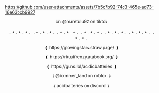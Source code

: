 

https://github.com/user-attachments/assets/7b5c7b92-74d3-465e-ad73-16e63bcb9927
<p align="center">
cr: @maretulu92 on tiktok
</p>

<p align="center">
﹒⭒﹒⭒﹒⭒﹒﹒⭒﹒⭒﹒⭒﹒﹒⭒﹒⭒﹒⭒﹒﹒⭒﹒⭒﹒⭒﹒﹒⭒﹒⭒﹒⭒﹒﹒⭒﹒⭒﹒⭒﹒﹒⭒﹒⭒﹒
</p>
<p align="center">
❪ https://glowingstars.straw.page/ ❫
</p>
<p align="center">
❪ https://ritualfrenzy.atabook.org/ ❫
</p>
<p align="center">
❪ https://guns.lol/acidicbatteries ❫
</p>

<p align="center">
﴾ @bxmmer_land on roblox. ﴿‏
</p>
<p align="center">
﴾ acidbatteries on discord. ﴿
</p>


